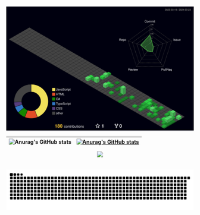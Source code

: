 ![Status](profile-3d-contrib/profile-night-green.svg)

| ![Anurag's GitHub stats](https://github-readme-stats.vercel.app/api?username=DanielGomesASG&show_icons=true&theme=dark&hide=prs&rank_icon=github&line_height=30) | [![Anurag's GitHub stats](http://github-profile-summary-cards.vercel.app/api/cards/profile-details?username=DanielGomesASG&theme=dark)](https://github.com/vn7n24fzkq/github-profile-summary-cards) |
| ----------- | ----------- |


  <div align="center" >
    <a href="https://skillicons.dev"   >
      <img src="https://skillicons.dev/icons?i=git,github,vscode,js,ts,css,html,react,nodejs,express,sequelize,bootstrap,jquery,cs,dotnet,java,spring,mysql,powershell,discord,linkedin,instagram" />
    </a>
    <br />
  </div>

##
<div align="center">
  
  ![snake gif](https://github.com/DanielGomesASG/DanielGomesASG/blob/output/github-snake-dark.svg)
  
</div>
